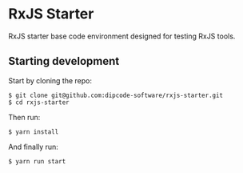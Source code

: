 # RxJS Starter

RxJS starter base code environment designed for testing RxJS tools.

## Starting development
Start by cloning the repo:

```shell
$ git clone git@github.com:dipcode-software/rxjs-starter.git
$ cd rxjs-starter
```

Then run:
```shell
$ yarn install
```

And finally run:
```shell
$ yarn run start
```

